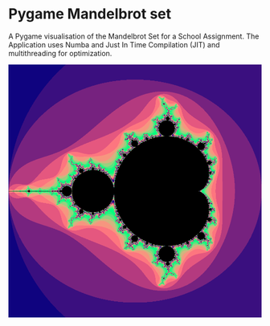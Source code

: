 # Pygame Mandelbrot set
A Pygame visualisation of the Mandelbrot Set for a School Assignment.
The Application uses Numba and Just In Time Compilation (JIT) and multithreading for optimization.

![](https://raw.githubusercontent.com/Alternus/Pygame-Mandelbrot-Set/master/MandelBrot_Set_Output.png)
